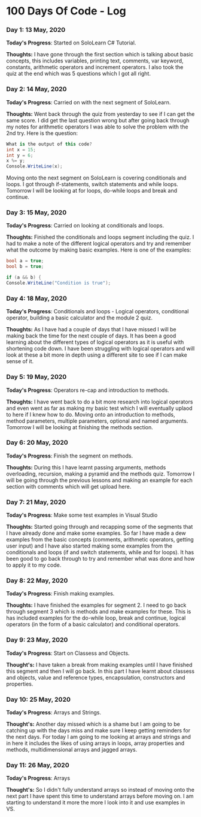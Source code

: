 # 100 Days Of Code - Log

### Day 1: 13 May, 2020

**Today's Progress**: Started on SoloLearn C# Tutorial. 

**Thoughts:** I have gone through the first section which is talking about basic concepts, this includes variables, printing text, comments, var keyword, constants, arithmetic operators and increment operators. I also took the quiz at the end which was 5 questions which I got all right.

### Day 2: 14 May, 2020

**Today's Progress**: Carried on with the next segment of SoloLearn.

**Thoughts:** Went back through the quiz from yesterday to see if I can get the same score. I did get the last question wrong but after going back through my notes for arithmetic operators I was able to solve the problem with the 2nd try. Here is the question:
```csharp
What is the output of this code?
int x = 15;
int y = 6;
x %= y;
Console.WriteLine(x);
```
Moving onto the next segment on SoloLearn is covering conditionals and loops. I got through if-statements, switch statements and while loops. Tomorrow I will be looking at for loops, do-while loops and break and continue. 

### Day 3: 15 May, 2020

**Today's Progress**: Carried on looking at conditionals and loops.

**Thoughts:** Finished the conditionals and loops segment including the quiz. I had to make a note of the different logical operators and try and remember what the outcome by making basic examples. Here is one of the examples:
```csharp
bool a = true;
bool b = true;

if (a && b) {
Console.WriteLine("Condition is true");
```

### Day 4: 18 May, 2020

**Today's Progress**: Conditionals and loops - Logical operators, conditional operator, building a basic calculator and the module 2 quiz. 

**Thoughts:** As I have had a couple of days that I have missed I will be making back the time for the next couple of days. It has been a good learning about the different types of logical operators as it is useful with shortening code down. I have been struggling with logical operators and will look at these a bit more in depth using a different site to see if I can make sense of it.


### Day 5: 19 May, 2020

**Today's Progress**: Operators re-cap and introduction to methods. 

**Thoughts:** I have went back to do a bit more research into logical operators and even went as far as making my basic test which I will eventually uplaod to here if I knew how to do. Moving onto an introduction to methods, method parameters, multiple parameters, optional and named arguments. Tomorrow I will be looking at finishing the methods section.


### Day 6: 20 May, 2020

**Today's Progress**: Finish the segment on methods.

**Thoughts:** During this I have learnt passing arguments, methods overloading, recursion, making a pyramid and the methods quiz. Tomorrow I will be going through the previous lessons and making an example for each section with comments which will get upload here. 


### Day 7: 21 May, 2020

**Today's Progress**: Make some test examples in Visual Studio

**Thoughts:** Started going through and recapping some of the segments that I have already done and make some examples. So far I have made a dew examples from the basic concepts  (comments, arithmetic operators, getting user input) and I have also started making some examples from the conditionals and loops (if and switch statements, while and for loops). It has been good to go back through to try and remember what was done and how to apply it to my code. 


### Day 8: 22 May, 2020

**Today's Progress**: Finish making examples.

**Thoughts:** I have finished the examples for segment 2. I need to go back through segment 3 which is methods and make examples for these. This is has included examples for the do-while loop, break and continue, logical operators (in the form of a basic calculator) and conditional operators. 


### Day 9: 23 May, 2020

**Today's Progress**: Start on Classess and Objects.

**Thought's:** I have taken a break from making examples until I have finished this segment and then I will go back. In this part I have learnt about classess and objects, value and reference types, encapsulation, constructors and properties. 


### Day 10: 25 May, 2020

**Today's Progress**: Arrays and Strings.

**Thought's:** Another day missed which is a shame but I am going to be catching up with the days miss and make sure I keep getting reminders for the next days. For today I am going to me looking at arrays and strings and in here it includes the likes of using arrays in loops, array properties and methods, multidimensional arrays and jagged arrays. 


### Day 11: 26 May, 2020

**Today's Progress**: Arrays

**Thought's:** So I didn't fully understand arrays so instead of moving onto the next part I have spent this time to understand arrays before moving on. I am starting to understand it more the more I look into it and use examples in VS.
